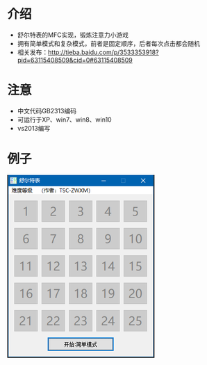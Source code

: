 # 介绍

- 舒尔特表的MFC实现，锻炼注意力小游戏
- 拥有简单模式和复杂模式，前者是固定顺序，后者每次点击都会随机
- 相关发布：http://tieba.baidu.com/p/3533353918?pid=63115408509&cid=0#63115408509

# 注意

- 中文代码GB2313编码
- 可运行于XP、win7、win8、win10
- vs2013编写

# 例子

![1](pictures/1.png)

